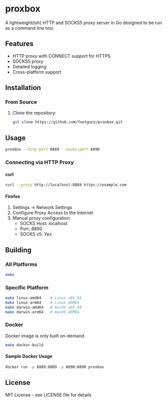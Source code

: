 # proxbox

A lightweight(ish) HTTP and SOCKS5 proxy server in Go designed to be run as a command line tool.

## Features

- HTTP proxy with CONNECT support for HTTPS
- SOCKS5 proxy
- Detailed logging
- Cross-platform support 

## Installation

### From Source

1. Clone the repository:
   ```bash
   git clone https://github.com/footgunz/proxbox.git
   ```


## Usage

```bash
proxbox --http-port 8889 --socks-port 8890
```

### Connecting via HTTP Proxy

#### curl
```bash
curl --proxy http://localhost:8889 https://example.com
```

#### Firefox
1. Settings → Network Settings
2. Configure Proxy Access to the Internet
3. Manual proxy configuration:
   - SOCKS Host: localhost
   - Port: 8890
   - SOCKS v5: Yes

## Building

### All Platforms

```bash
make
```

### Specific Platform

```bash
make linux-amd64    # Linux x86_64
make linux-arm64    # Linux ARM64
make darwin-amd64   # macOS x86_64
make darwin-arm64   # macOS ARM64
```


### Docker
Docker image is only built on-demand.

```bash
make docker-build
```

#### Sample Docker Usage

```bash
docker run -p 8889:8889 -p 8890:8890 proxbox
```

## License

MIT License - see LICENSE file for details
